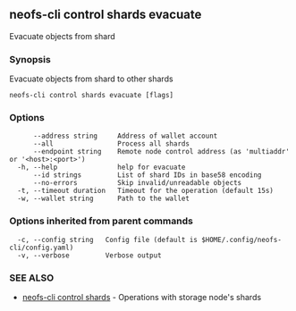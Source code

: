 ## neofs-cli control shards evacuate

Evacuate objects from shard

### Synopsis

Evacuate objects from shard to other shards

```
neofs-cli control shards evacuate [flags]
```

### Options

```
      --address string     Address of wallet account
      --all                Process all shards
      --endpoint string    Remote node control address (as 'multiaddr' or '<host>:<port>')
  -h, --help               help for evacuate
      --id strings         List of shard IDs in base58 encoding
      --no-errors          Skip invalid/unreadable objects
  -t, --timeout duration   Timeout for the operation (default 15s)
  -w, --wallet string      Path to the wallet
```

### Options inherited from parent commands

```
  -c, --config string   Config file (default is $HOME/.config/neofs-cli/config.yaml)
  -v, --verbose         Verbose output
```

### SEE ALSO

* [neofs-cli control shards](neofs-cli_control_shards.md)	 - Operations with storage node's shards

